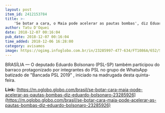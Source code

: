 ```yaml
---
layout: post
item_id: 2412153784
title: >-
    'Se botar a cara, o Maia pode acelerar as pautas bombas', diz Eduardo Bolsonaro
author: Tatu D'Oquei
date: 2018-12-07 00:16:04
pub_date: 2018-12-07 00:16:04
time_added: 2018-12-06 16:28:00
category: avisamos
image: https://ogimg.infoglobo.com.br/in/23285997-477-634/FT1086A/652/Screenshot_1.png
---
```


BRASÍLIA — O deputado Eduardo Bolsonaro (PSL-SP) também participou do barraco protagonizado por integrantes do PSL no grupo de WhatsApp batizado de "Bancada PSL 2019" , iniciado na madrugada desta quinta-feira.

**Link:** [https://m.oglobo.globo.com/brasil/se-botar-cara-maia-pode-acelerar-as-pautas-bombas-diz-eduardo-bolsonaro-23285926](https://m.oglobo.globo.com/brasil/se-botar-cara-maia-pode-acelerar-as-pautas-bombas-diz-eduardo-bolsonaro-23285926)

